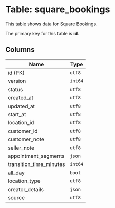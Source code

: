 # Table: square_bookings

This table shows data for Square Bookings.

The primary key for this table is **id**.

## Columns

| Name          | Type          |
| ------------- | ------------- |
|id (PK)|`utf8`|
|version|`int64`|
|status|`utf8`|
|created_at|`utf8`|
|updated_at|`utf8`|
|start_at|`utf8`|
|location_id|`utf8`|
|customer_id|`utf8`|
|customer_note|`utf8`|
|seller_note|`utf8`|
|appointment_segments|`json`|
|transition_time_minutes|`int64`|
|all_day|`bool`|
|location_type|`utf8`|
|creator_details|`json`|
|source|`utf8`|